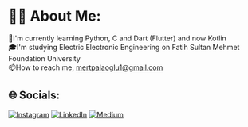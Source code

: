 # 👨‍💻 About Me:
🌱I'm currently learning Python, C and Dart (Flutter) and now Kotlin <br>🎓I'm studying Electric Electronic Engineering on Fatih Sultan Mehmet Foundation University <br>📫How to reach me, mertpalaoglu1@gmail.com


## 🌐 Socials:
[![Instagram](https://img.shields.io/badge/Instagram-%23E4405F.svg?logo=Instagram&logoColor=white)](https://instagram.com/mert_palaoglu) [![LinkedIn](https://img.shields.io/badge/LinkedIn-%230077B5.svg?logo=linkedin&logoColor=white)](https://linkedin.com/in/mert-palaoğlu-69a39a253) [![Medium](https://img.shields.io/badge/Medium-12100E?logo=medium&logoColor=white)](https://medium.com/@@mertpalaoglu1) 
